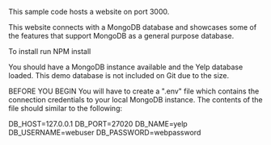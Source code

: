 This sample code hosts a website on port 3000. 

This website connects with a MongoDB database and showcases some of the features that support MongoDB as a general purpose database. 

To install run NPM install

You should have a MongoDB instance available and the Yelp database loaded.  This demo database is not included on Git due to the size.

BEFORE YOU BEGIN
You will have to create a ".env" file which contains the connection credentials to your local MongoDB instance.  The contents of the file should similar to the following:

DB_HOST=127.0.0.1
DB_PORT=27020
DB_NAME=yelp
DB_USERNAME=webuser
DB_PASSWORD=webpassword


